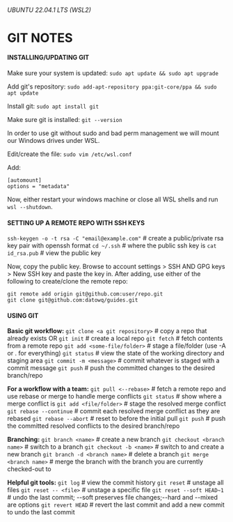 ###### UBUNTU 22.04.1 LTS (WSL2)
# **GIT NOTES**
#### INSTALLING/UPDATING GIT

Make sure your system is updated:
`sudo apt update && sudo apt upgrade`

Add git's repository:
`sudo add-apt-repository ppa:git-core/ppa && sudo apt update`

Install git:
`sudo apt install git`

Make sure git is installed:
`git --version`

In order to use git without sudo and bad perm management we will mount our Windows drives
under WSL.

Edit/create the file:
`sudo vim /etc/wsl.conf`

Add:
```
[automount]
options = "metadata"
```

Now, either restart your windows machine or close all WSL shells and run `wsl --shutdown`.

#### SETTING UP A REMOTE REPO WITH SSH KEYS
`ssh-keygen -o -t rsa -C "email@example.com"` # create a public/private rsa key pair with openssh format
`cd ~/.ssh`	# where the public ssh key is
`cat id_rsa.pub` # view the public key

Now, copy the public key.
Browse to account settings > SSH AND GPG keys > New SSH key and paste the key in.
After adding, use either of the following to create/clone the remote repo:
```
git remote add origin git@github.com:user/repo.git
git clone git@github.com:datowq/guides.git	
```

#### USING GIT
**Basic git workflow:**
`git clone <a git repository>` # copy a repo that already exists
OR
`git init` # create a local repo
`git fetch` # fetch contents from a remote repo
`git add <some-file/folder>` # stage a file/folder (use -A or . for everything)
`git status` # view the state of the working directory and staging area
`git commit -m <message>` # commit whatever is staged with a commit message
`git push` # push the committed changes to the desired branch/repo

**For a workflow with a team:**
`git pull <--rebase>` # fetch a remote repo and use rebase or merge to handle merge conflicts
`git status` # show where a merge conflict is
`git add <file/folder>`	# stage the resolved merge conflict
`git rebase --continue` # commit each resolved merge conflict as they are rebased
`git rebase --abort` # reset to before the initial pull
`git push` # push the committed resolved conflicts to the desired branch/repo

**Branching:**
`git branch <name>`	# create a new branch
`git checkout <branch name>` # switch to a branch
`git checkout -b <name>` # switch to and create a new branch
`git branch -d <branch name>` # delete a branch
`git merge <branch name>` # merge the branch with the branch you are currently checked-out to

**Helpful git tools:**
`git log` # view the commit history
`git reset` # unstage all files
`git reset -- <file>` # unstage a specific file
`git reset --soft HEAD~1` # undo the last commit; --soft preserves file changes;--hard and --mixed are options
`git revert HEAD` # revert the last commit and add a new commit to undo the last commit